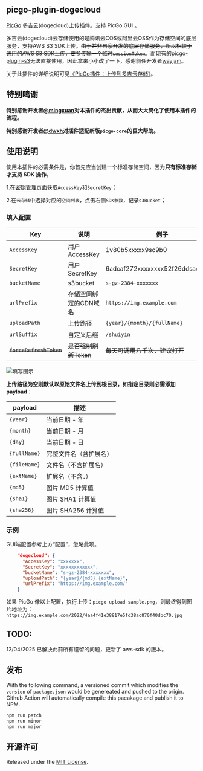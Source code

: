 ## picgo-plugin-dogecloud

[PicGo](https://github.com/PicGo/PicGo-Core) 多吉云(dogecloud)上传插件。支持 PicGo GUI 。

多吉云(dogecloud)云存储使用的是腾讯云COS或阿里云OSS作为存储空间的底层服务，支持AWS S3 SDK上传。~~由于并非自家开发的底层存储服务，所以相较于通用的AWS S3 SDK上传，要多传输一个临时`sessionToken`~~。而现有的[picgo-plugin-s3](https://github.com/wayjam/picgo-plugin-s3)无法直接使用，因此拿来小小改了一下，感谢前任开发者[wayjam](https://github.com/wayjam)。

关于此插件的详细说明可见[《PicGo插件：上传到多吉云存储》](https://hin.cool/posts/picgoplugin.html)。

## 特别鸣谢

**特别感谢开发者[@mingxuan](https://github.com/yabostone)对本插件的杰出贡献，从而大大简化了使用本插件的流程。**

**特别感谢开发者[@dwxh](https://github.com/d-w-x)对插件适配新版`picgo-core`的巨大帮助。**

## 使用说明

使用本插件的必需条件是，你首先应当创建一个标准存储空间，因为**只有标准存储才支持 SDK 操作**。

1.在[密钥管理](https://console.dogecloud.com/user/keys)页面获取`AccessKey`和`SecretKey`；

2.在`云存储`中选择对应的`空间列表`，点击右侧`SDK参数`，记录`s3Bucket`；

### 填入配置

| Key               | 说明                          | 例子                               |
| ----------------- | ----------------------------- | ---------------------------------- |
| `AccessKey`    | 用户AccessKey      | 1v80b5xxxxx9sc9b0 |
| `SecretKey` | 用户SecretKey   | 6adcaf272xxxxxxxx52f26ddsad244cb |
| `bucketName`      | s3bucket                | `s-gz-2384-xxxxxxx`                   |
| `urlPrefix` | 存储空间绑定的CDN域名 | `https://img.example.com` |
| `uploadPath` | 上传路径                      | `{year}/{month}/{fullName}`        |
| `urlSuffix` | 自定义后缀 | `/shuiyin` |
| ~~`forceRefreshToken`~~ | ~~是否强制刷新Token~~ | ~~每天可调用八千次，建议打开~~ |

![填写图示](https://user-images.githubusercontent.com/74824162/161233133-c80757f2-fb5c-4bcf-8134-67eb1b2a8b6b.jpg)

**上传路径为空则默认以原始文件名上传到根目录，如指定目录则必需添加 payload：**

| payload      | 描述                   |
| ------------ | ---------------------- |
| `{year}`     | 当前日期 - 年          |
| `{month}`    | 当前日期 - 月          |
| `{day}`      | 当前日期 - 日          |
| `{fullName}` | 完整文件名（含扩展名） |
| `{fileName}` | 文件名（不含扩展名）   |
| `{extName}`  | 扩展名（不含`.`）      |
| `{md5}`      | 图片 MD5 计算值        |
| `{sha1}`     | 图片 SHA1 计算值       |
| `{sha256}`   | 图片 SHA256 计算值     |



### 示例

GUI端配置参考上方“配置”，忽略此项。

```json
    "dogecloud": {
      "AccessKey": "xxxxxxx",
      "SecretKey": "xxxxxxxxxxxx",
      "bucketName": "s-gz-2384-xxxxxxx",
      "uploadPath": "{year}/{md5}.{extName}",
      "urlPrefix": "https://img.example.com/"
    }
```

如果 PicGo 像以上配置，执行上传：`picgo upload sample.png`，则最终得到图片地址为：`https://img.example.com/2022/4aa4f41e38817e5fd38ac870f40dbc70.jpg`

## TODO:

12/04/2025 已解决此前所有遗留的问题，更新了 aws-sdk 的版本。

## 发布

With the following command, a versioned commit which modifies the `version` of `package.json` would be genereated and pushed to the origin. Github Action will automatically compile this pacakage and publish it to NPM.

```sh
npm run patch
npm run minor
npm run major
```

## 开源许可

Released under the [MIT License](https://github.com/wayjam/picgo-plugin-s3/blob/master/LICENSE).
